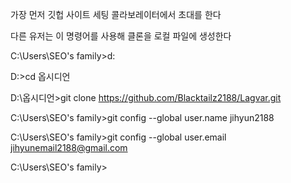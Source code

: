 
가장 먼저 깃헙 사이트 세팅 콜라보레이터에서 초대를 한다

다른 유저는 이 명령어를 사용해 클론을 로컬 파일에 생성한다

C:\Users\SEO's family>d:

D:\>cd 옵시디언

D:\옵시디언>git clone https://github.com/Blacktailz2188/Lagvar.git


C:\Users\SEO's family>git config --global user.name jihyun2188

C:\Users\SEO's family>git config --global user.email jihyunemail2188@gmail.com

C:\Users\SEO's family>